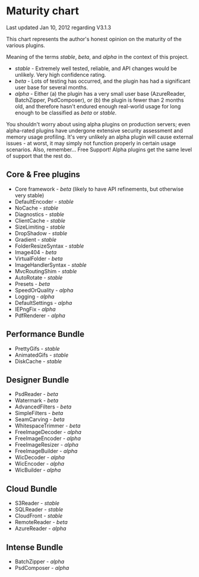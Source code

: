 
# Maturity chart

Last updated Jan 10, 2012 regarding V3.1.3

This chart represents the author's honest opinion on the maturity of the various plugins. 

Meaning of the terms *stable*, *beta*, and *alpha* in the context of this project.

* *stable* - Extremely well tested, reliable, and API changes would be unlikely. Very high confidence rating.
* *beta* - Lots of testing has occurred, and the plugin has had a significant user base for several months.
* *alpha* - Either (a) the plugin has a very small user base (AzureReader, BatchZipper, PsdComposer), or (b) the plugin is fewer than 2 months old, and therefore hasn't endured enough real-world usage for long enough to be classified as *beta* or *stable*.

You shouldn't worry about using alpha plugins on production servers; even alpha-rated plugins have undergone extensive security assessment and memory usage profiling. It's very unlikely an alpha plugin will cause external issues - at worst, it may simply not function properly in  certain usage scenarios. Also, remember... Free Support! Alpha plugins get the same level of support that the rest do.


## Core & Free plugins

* Core framework - *beta* (likely to have API refinements, but otherwise very stable)
* DefaultEncoder - *stable*
* NoCache - *stable*
* Diagnostics - *stable*
* ClientCache - *stable*
* SizeLimiting - *stable*
* DropShadow - *stable* 
* Gradient - *stable*
* FolderResizeSyntax - *stable*
* Image404 -  *beta*
* VirtualFolder - *beta*
* ImageHandlerSyntax - *stable*
* MvcRoutingShim - *stable*
* AutoRotate - *stable*
* Presets - *beta* 
* SpeedOrQuality - *alpha*
* Logging - *alpha*
* DefaultSettings - *alpha*
* IEPngFix - *alpha*
* PdfRenderer - *alpha* 

## Performance Bundle

* PrettyGifs - *stable*
* AnimatedGifs - *stable*
* DiskCache - *stable*

## Designer Bundle

* PsdReader - *beta*
* Watermark - *beta*
* AdvancedFilters - *beta*
* SimpleFilters - *beta*
* SeamCarving - *beta* 
* WhitespaceTrimmer - *beta*
* FreeImageDecoder - *alpha*
* FreeImageEncoder - *alpha*
* FreeImageResizer - *alpha*
* FreeImageBuilder - *alpha*
* WicDecoder - *alpha*
* WicEncoder - *alpha*
* WicBuilder - *alpha*

## Cloud Bundle


* S3Reader - *stable*
* SQLReader - *stable* 
* CloudFront - *stable*
* RemoteReader - *beta*
* AzureReader - *alpha*

## Intense Bundle

* BatchZipper - *alpha*
* PsdComposer - *alpha*

<script type="text/javascript">
//<!--

if (loadq === undefined) var loadq = [];
loadq.push(function(){
	$("em:contains('alpha')").addClass('alpha');
	$("em:contains('beta')").addClass('beta');
	$("em:contains('stable')").addClass('stable');
});
//-->
</script>

<style type="text/css">
em.alpha{color:red;}
em.stable{color:green;}
em.beta{color:#333;}
</style>